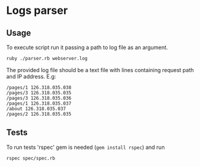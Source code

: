 # Logs parser

Usage
---
To execute script run it passing a path to log file as an argument.
```sh
ruby ./parser.rb webserver.log
```

The provided log file should be a text file with lines containing request path and IP address. E.g:
```
/pages/1 126.318.035.038
/pages/3 126.318.035.035
/pages/3 126.318.035.036
/pages/1 126.318.035.037
/about 126.318.035.037
/pages/2 126.318.035.035
```

Tests
---
To run tests 'rspec' gem is needed (```gem install rspec```) and run
```sh
rspec spec/spec.rb
```
